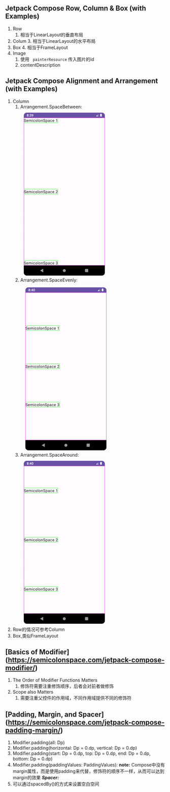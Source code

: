## Jetpack Compose Row, Column & Box (with Examples)
1. Row
   1. 相当于LinearLayout的垂直布局
2. Colum
   3. 相当于LinearLayout的水平布局
3. Box
   4. 相当于FrameLayout
4. Image
   1. 使用 ``` painterResource``` 传入图片的id
   2. contentDescription
## Jetpack Compose Alignment and Arrangement (with Examples)
1. Column
   1. Arrangement.SpaceBetween:
![img.png](img.png)
   2. Arrangement.SpaceEvenly:
![img_1.png](img_1.png)
   3. Arrangement.SpaceAround:
![img_2.png](img_2.png)
2. Row的情况可参考Column
3. Box,类似FrameLayout
## [Basics of Modifier] (https://semicolonspace.com/jetpack-compose-modifier/)
1. The Order of Modifier Functions Matters
   1. 修饰符需要注重修饰顺序，后者会对前者做修饰
2. Scope also Matters
   1. 需要注重父控件的作用域，不同作用域提供不同的修饰符
## [Padding, Margin, and Spacer] (https://semicolonspace.com/jetpack-compose-padding-margin/)
1. Modifier.padding(all: Dp)
2. Modifier.padding(horizontal: Dp = 0.dp, vertical: Dp = 0.dp)
3. Modifier.padding(start: Dp = 0.dp, top: Dp = 0.dp, end: Dp = 0.dp, bottom: Dp = 0.dp)
4. Modifier.padding(paddingValues: PaddingValues):
**note:** Compose中没有margin属性，而是使用padding来代替，修饰符的顺序不一样，从而可以达到margin的效果
***Spacer:***
1. 可以通过spacedBy()的方式来设置空白空间